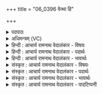 +++
title = "06_0396 वेत्था हि"

+++
<details><summary>पदपाठः</summary>

वे꣡त्थ꣢꣯। हि꣡। नि꣡र्ऋ꣢꣯तीनाम्। निः। ऋ꣣तीनाम्। व꣡ज्र꣢꣯हस्त। व꣡ज्र꣢꣯। ह꣣स्त। परिवृ꣡ज꣢म्। प꣣रि। वृ꣡ज꣢꣯म्। अ꣡ह꣢꣯रहः। अ꣡हः꣢꣯। अ꣣हः। शुन्ध्युः꣢। प꣣रिप꣡दा꣢म्। प꣣रि। प꣡दा꣢꣯म्। इ꣣व। ३९६।
</details>

<details><summary>अधिमन्त्रम् (VC)</summary>

- इन्द्रः
- विश्वमना वैयश्वः
- उष्णिक्
- ऋषभः
- ऐन्द्रं काण्डम्
</details>

<details><summary>हिन्दी : आचार्य रामनाथ वेदालंकार - विषयः</summary>

अगले मन्त्र में सूर्य के दृष्टान्त से इन्द्र की महिमा का वर्णन है।
</details>

<details><summary>हिन्दी : आचार्य रामनाथ वेदालंकार - पदार्थः</summary>

पदार्थान्वयभाषाः -  हे (वज्रहस्त) शस्त्रास्त्रपाणि वीर राजन् या सेनापति, अथवा शस्त्रास्त्रधारी वीरपुरुष के समान पाप आदि विघ्नों का दलन करने में समर्थ पराक्रमशाली परमात्मन् ! (शुन्ध्युः) राष्ट्र के अथवा मन के शोधक आप (निर्ऋतीनाम्) पापों, कुनीतियों, कष्टों, अकालमृत्युओं अथवा शत्रुसेनाओं के (अहरहः) प्रतिदिन (परिवृजम्) परिहार को (वेत्थ हि) निश्चय ही जानते हो, (शुन्ध्युः) शोधक सूर्य (अहरहः) प्रतिदिन (परिपदाम् इव) जैसे चारों ओर व्याप्त अन्धकारों या रोगों का परिहार करना जानता है ॥६॥ इस मन्त्र में श्लिष्टोपमालङ्कार है ॥६॥
</details>

<details><summary>हिन्दी : आचार्य रामनाथ वेदालंकार - भावार्थः</summary>

भावार्थभाषाः -  जैसे शोधक सूर्य तमोजाल, रोग, मालिन्य आदियों को दूर करता है, वैसे ही परमेश्वर संसार के पाप, कुनीति, कष्ट आदि का विनाश करता है। उसी प्रकार राजा और सेनापति को भी चाहिए कि राष्ट्र से पाप, दुराचार, अकालमृत्यु, शत्रुसेना आदियों का प्रयत्न से निवारण करे ॥६॥
</details>

<details><summary>संस्कृत : आचार्य रामनाथ वेदालंकार - विषयः</summary>

अथ सूर्यदृष्टान्तेनेन्द्रस्य महिमानमाह।
</details>

<details><summary>संस्कृत : आचार्य रामनाथ वेदालंकार - पदार्थः</summary>

पदार्थान्वयभाषाः -  हे (वज्रहस्त) शस्त्रास्त्रपाणे इन्द्र वीर राजन्, सेनापते वा, यद्वा शस्त्रास्त्रपाणिर्वीरपुरुष इव पापादिविघ्नदलनसामर्थ्ययुक्त पराक्रमशालिन् परमात्मन् ! (शुन्ध्युः) राष्ट्रस्य मनसो वा शोधकः त्वम् (निर्ऋतीनाम्) पाप्मनां, कुनीतीनां२, कृच्छ्रापत्तीनाम्, अकालमृत्यूनां, शत्रुसेनानां वा। निर्ऋतिः निरमणात्, ऋच्छतेः कृच्छ्रापत्तिरितरा इति यास्कः। निरु० २।८। पाप्मा वै निर्ऋतिः। श० ७।२।१।१, घोरा वै निर्ऋतिः। श० ७।२।१।१०। (अहरहः) दिने दिने (परिवृजम्) परिवर्जनम्, परिहारम् (वेत्थ हि) जानासि खलु, (शुन्ध्युः) शोधकः आदित्यः। शुन्ध्युरादित्यो भवति, शोधनात्। निरु० ४।१६। (अहरहः) दिने दिने (परिपदाम्३ इव) यथा परितः पद्यमानानाम् अन्धकाराणां रोगाणां वा परिहारं वेत्ति तद्वत् ॥६॥ अत्र श्लिष्टोपमालङ्कारः ॥६॥
</details>

<details><summary>संस्कृत : आचार्य रामनाथ वेदालंकार - भावार्थः</summary>

भावार्थभाषाः -  यथा शोधकः सूर्यस्तमोजालरोगमालिन्यादीनि परिहरति तथा परमेश्वरः संसारात् पापकुनीतिकृच्छ्रापत्त्यादीन्यपहन्ति। तथैव नृपेण सेनापतिना च राष्ट्रात् पापकदाचारकृच्छ्रापत्त्यकालमरणशत्रुसेनादीनि प्रयत्नेन निवारणीयानि ॥६॥
</details>

<details><summary>संस्कृत : आचार्य रामनाथ वेदालंकार - पादटिप्पनी</summary>

टिप्पणी:   १. ऋ० ८।२४।२४, अथ० २०।६६।३। २. निर्ऋतिम् दुःखप्रदां कुनीतिम् इति ऋ० ६।७४।२ भाष्ये द०। ३. परीति सर्वतोभावे, पदिर्गत्यर्थः। सर्वतो गच्छन्तीति परिपदः, तेषां परिपदाम्। सर्वतो गन्तॄणां प्राणिनामित्यर्थः। एतदुक्तं भवति। यथा सर्वप्राणिनामादित्यः लोकपालत्वात् शुभाशुभप्रवृत्ती वेत्ति तद्वन्निर्ऋतिप्रवृत्तीनां वर्जनं वेत्थ—इतिवि०। अहरहः शुन्ध्युः आदित्यः परिपदामिव परितः पद्यमानानां रक्षसां मद्देहानामिव वर्जनम्—इति भ०। आदित्यः परिपदामिव परितः पद्यमानानां यजमानानां यद्वा परितः पततां पक्षिणां वर्जनं स्वस्थानत्यागम्—इति सा०।
</details>